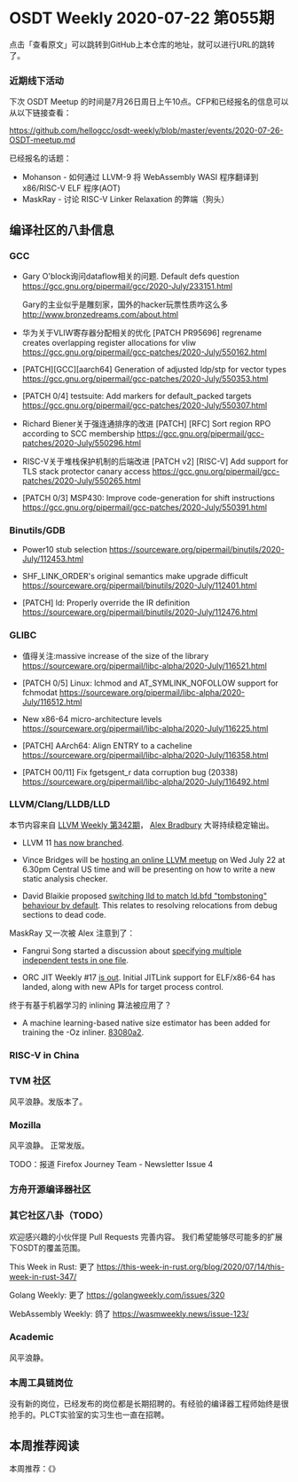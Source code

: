 # OSDT Weekly 2020-07-22 第055期

点击「查看原文」可以跳转到GitHub上本仓库的地址，就可以进行URL的跳转了。

### 近期线下活动

下次 OSDT Meetup 的时间是7月26日周日上午10点。CFP和已经报名的信息可以从以下链接查看：

https://github.com/hellogcc/osdt-weekly/blob/master/events/2020-07-26-OSDT-meetup.md

已经报名的话题：

- Mohanson - 如何通过 LLVM-9 将 WebAssembly WASI 程序翻译到 x86/RISC-V ELF 程序(AOT)
- MaskRay - 讨论 RISC-V Linker Relaxation 的弊端（狗头）

## 编译社区的八卦信息

### GCC

- Gary O'block询问dataflow相关的问题.
  Default defs question
  https://gcc.gnu.org/pipermail/gcc/2020-July/233151.html

  Gary的主业似乎是雕刻家，国外的hacker玩票性质咋这么多
  http://www.bronzedreams.com/about.html

- 华为关于VLIW寄存器分配相关的优化
  [PATCH PR95696] regrename creates overlapping register allocations for vliw
  https://gcc.gnu.org/pipermail/gcc-patches/2020-July/550162.html  

- [PATCH][GCC][aarch64] Generation of adjusted ldp/stp for vector types
  https://gcc.gnu.org/pipermail/gcc-patches/2020-July/550353.html

- [PATCH 0/4] testsuite: Add markers for default_packed targets
  https://gcc.gnu.org/pipermail/gcc-patches/2020-July/550307.html

- Richard Biener关于强连通排序的改进
  [PATCH] [RFC] Sort region RPO according to SCC membership
  https://gcc.gnu.org/pipermail/gcc-patches/2020-July/550296.html

- RISC-V关于堆栈保护机制的后端改进
  [PATCH v2] [RISC-V] Add support for TLS stack protector canary access
  https://gcc.gnu.org/pipermail/gcc-patches/2020-July/550265.html

- [PATCH 0/3] MSP430: Improve code-generation for shift instructions
  https://gcc.gnu.org/pipermail/gcc-patches/2020-July/550391.html

### Binutils/GDB

- Power10 stub selection
  https://sourceware.org/pipermail/binutils/2020-July/112453.html

- SHF_LINK_ORDER's original semantics make upgrade difficult
  https://sourceware.org/pipermail/binutils/2020-July/112401.html

- [PATCH] ld: Properly override the IR definition
  https://sourceware.org/pipermail/binutils/2020-July/112476.html

### GLIBC

- 值得关注:massive increase of the size of the library
  https://sourceware.org/pipermail/libc-alpha/2020-July/116521.html

- [PATCH 0/5] Linux: lchmod and AT_SYMLINK_NOFOLLOW support for fchmodat
  https://sourceware.org/pipermail/libc-alpha/2020-July/116512.html

- New x86-64 micro-architecture levels
  https://sourceware.org/pipermail/libc-alpha/2020-July/116225.html

- [PATCH] AArch64: Align ENTRY to a cacheline
  https://sourceware.org/pipermail/libc-alpha/2020-July/116358.html

- [PATCH 00/11] Fix fgetsgent_r data corruption bug (20338)
  https://sourceware.org/pipermail/libc-alpha/2020-July/116492.html

### LLVM/Clang/LLDB/LLD

本节内容来自 [LLVM Weekly 第342期](http://llvmweekly.org/issue/342)，
[Alex Bradbury](https://www.linkedin.com/in/alex-bradbury/) 大哥持续稳定输出。

* LLVM 11 [has now branched](http://lists.llvm.org/pipermail/llvm-dev/2020-July/143415.html).

* Vince Bridges will be [hosting an online LLVM meetup](http://lists.llvm.org/pipermail/llvm-dev/2020-July/143526.html) on Wed July 22 at 6.30pm Central US time and will be presenting on how to write a new static analysis checker.

* David Blaikie proposed [switching lld to match ld.bfd "tombstoning" behaviour by default](http://lists.llvm.org/pipermail/llvm-dev/2020-July/143482.html). This relates to resolving relocations from debug sections to dead code.

MaskRay 又一次被 Alex 注意到了：

* Fangrui Song started a discussion about [specifying multiple independent tests in one file](http://lists.llvm.org/pipermail/llvm-dev/2020-July/143373.html).

* ORC JIT Weekly #17 [is out](http://lists.llvm.org/pipermail/llvm-dev/2020-July/143532.html). Initial JITLink support for ELF/x86-64 has landed, along with new APIs for target process control.

终于有基于机器学习的 inlining 算法被应用了？

* A machine learning-based native size estimator has been added for training the -Oz inliner. [83080a2](https://reviews.llvm.org/rG83080a294ad).

### RISC-V in China

### TVM 社区

风平浪静。发版本了。

### Mozilla

风平浪静。
正常发版。

TODO：报道 Firefox Journey Team - Newsletter Issue 4

### 方舟开源编译器社区

### 其它社区八卦（TODO）

欢迎感兴趣的小伙伴提 Pull Requests 完善内容。
我们希望能够尽可能多的扩展下OSDT的覆盖范围。

This Week in Rust: 更了
https://this-week-in-rust.org/blog/2020/07/14/this-week-in-rust-347/

Golang Weekly: 更了
https://golangweekly.com/issues/320

WebAssembly Weekly: 鸽了
https://wasmweekly.news/issue-123/

### Academic

风平浪静。

### 本周工具链岗位

没有新的岗位，已经发布的岗位都是长期招聘的。有经验的编译器工程师始终是很抢手的。PLCT实验室的实习生也一直在招聘。

## 本周推荐阅读

本周推荐：《》
